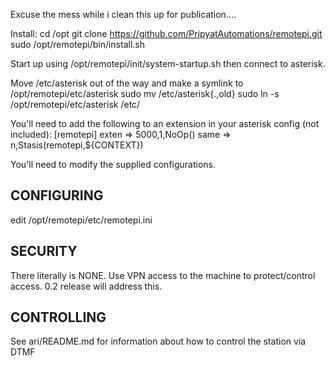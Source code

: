 Excuse the mess while i clean this up for publication....


Install:
	cd /opt
	git clone https://github.com/PripyatAutomations/remotepi.git
	sudo /opt/remotepi/bin/install.sh

Start up using /opt/remotepi/init/system-startup.sh then connect to asterisk.

Move /etc/asterisk out of the way and make a symlink to /opt/remotepi/etc/asterisk
	sudo mv /etc/asterisk{.,old}
	sudo ln -s /opt/remotepi/etc/asterisk /etc/

You'll need to add the following to an extension in your asterisk config (not included):
	[remotepi]
	exten => 5000,1,NoOp()
	 same => n,Stasis(remotepi,${CONTEXT})

You'll need to modify the supplied configurations.


CONFIGURING
-----------
edit /opt/remotepi/etc/remotepi.ini

SECURITY
--------
There literally is NONE. Use VPN access to the machine to protect/control access. 0.2 release will address this.

CONTROLLING
-----------
See ari/README.md for information about how to control the station via DTMF

